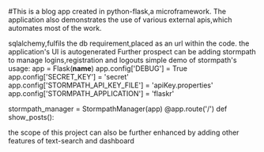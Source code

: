 #This is a blog app created in python-flask,a microframework.
The application also demonstrates the use of various external 
apis,which automates most of the work.

sqlalchemy,fulfils the db requirement,placed as an url within the code.
the application's UI is autogenerated
Further prospect can be adding stormpath to manage logins,registration and logouts
simple demo of stormpath's usage:
app = Flask(__name__)
app.config['DEBUG'] = True
app.config['SECRET_KEY'] = 'secret'
app.config['STORMPATH_API_KEY_FILE'] = 'apiKey.properties'
app.config['STORMPATH_APPLICATION'] = 'flaskr'

stormpath_manager = StormpathManager(app)
@app.route('/')
def show_posts():

the scope of this project can also be further enhanced by adding other features of text-search and dashboard
